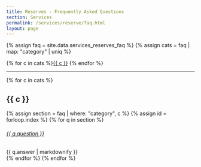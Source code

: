 ```yaml
---
title: Reserves - Frequently Asked Questions
section: Services
permalink: /services/reserve/faq.html
layout: page
---
```

{% assign faq = site.data.services_reserves_faq %}
{% assign cats = faq | map: "category" | uniq %}

<div class="text-center py-3">
{% for c in cats %}<a href="#{{ c | slugify }}" class="btn btn-secondary btn-sm my-2" >{{ c }}</a>
{% endfor %}
</div>

<hr>

{% for c in cats %}
## {{ c }} 

{% assign section = faq | where: "category", c %}
{% assign id = forloop.index %}
{% for q in section %}
<div class="card my-3">
    <div class="card-header">
        <h6 class="card-title mb-0">
            <a data-toggle="collapse" href="#collapse{{ id }}{{ forloop.index }}">{{ q.question }} <span class="fas fa-chevron-down smalltxt"></span></a>
        </h6>
    </div>
    <div id="collapse{{ id }}{{ forloop.index }}" class="collapse">
        <div class="card-body">{{ q.answer | markdownify }}</div>
    </div>
</div> 
{% endfor %}
{% endfor %}
